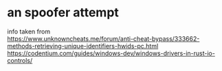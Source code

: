 # an spoofer attempt

info taken from  
https://www.unknowncheats.me/forum/anti-cheat-bypass/333662-methods-retrieving-unique-identifiers-hwids-pc.html  
https://codentium.com/guides/windows-dev/windows-drivers-in-rust-io-controls/  